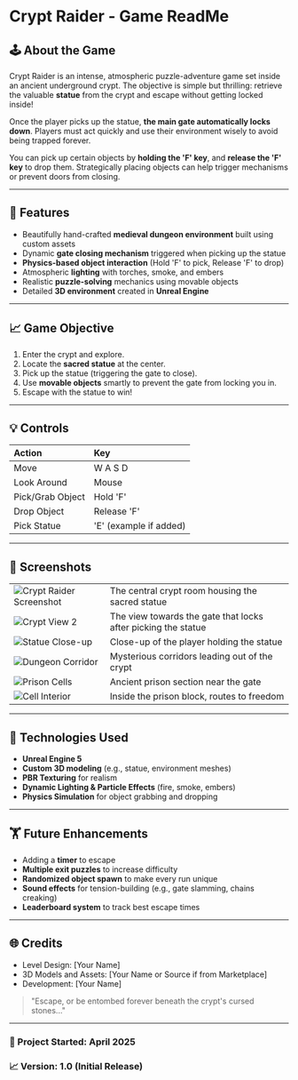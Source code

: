 # Crypt Raider - Game ReadMe

## 🕹️ About the Game
Crypt Raider is an intense, atmospheric puzzle-adventure game set inside an ancient underground crypt. The objective is simple but thrilling: retrieve the valuable **statue** from the crypt and escape without getting locked inside!

Once the player picks up the statue, **the main gate automatically locks down**. Players must act quickly and use their environment wisely to avoid being trapped forever.

You can pick up certain objects by **holding the 'F' key**, and **release the 'F' key** to drop them. Strategically placing objects can help trigger mechanisms or prevent doors from closing.

---

## 🔮 Features
- Beautifully hand-crafted **medieval dungeon environment** built using custom assets
- Dynamic **gate closing mechanism** triggered when picking up the statue
- **Physics-based object interaction** (Hold 'F' to pick, Release 'F' to drop)
- Atmospheric **lighting** with torches, smoke, and embers
- Realistic **puzzle-solving** mechanics using movable objects
- Detailed **3D environment** created in **Unreal Engine**

---

## 📈 Game Objective
1. Enter the crypt and explore.
2. Locate the **sacred statue** at the center.
3. Pick up the statue (triggering the gate to close).
4. Use **movable objects** smartly to prevent the gate from locking you in.
5. Escape with the statue to win!

---

## 💡 Controls
| Action | Key |
|:------|:---|
| Move | W A S D |
| Look Around | Mouse |
| Pick/Grab Object | Hold 'F' |
| Drop Object | Release 'F' |
| Pick Statue | 'E' (example if added) |

---

## 🎨 Screenshots

| | |
|:--|:--|
| ![Crypt Raider Screenshot](https://drive.google.com/uc?id=1UKiyWmmRZWw3CjALSuGPDMMSHNtzpTJ3)| The central crypt room housing the sacred statue |
| ![Crypt View 2](../mnt/data/Screenshot%202025-04-21%20205852.png) | The view towards the gate that locks after picking the statue |
| ![Statue Close-up](../mnt/data/Screenshot%202025-04-21%20205917.png) | Close-up of the player holding the statue |
| ![Dungeon Corridor](../mnt/data/Screenshot%202025-04-21%20210017.png) | Mysterious corridors leading out of the crypt |
| ![Prison Cells](../mnt/data/Screenshot%202025-04-21%20210043.png) | Ancient prison section near the gate |
| ![Cell Interior](../mnt/data/Screenshot%202025-04-21%20210113.png) | Inside the prison block, routes to freedom |

---

## 📂 Technologies Used
- **Unreal Engine 5**
- **Custom 3D modeling** (e.g., statue, environment meshes)
- **PBR Texturing** for realism
- **Dynamic Lighting & Particle Effects** (fire, smoke, embers)
- **Physics Simulation** for object grabbing and dropping

---

## 🏋️ Future Enhancements
- Adding a **timer** to escape
- **Multiple exit puzzles** to increase difficulty
- **Randomized object spawn** to make every run unique
- **Sound effects** for tension-building (e.g., gate slamming, chains creaking)
- **Leaderboard system** to track best escape times

---

## 🌐 Credits
- Level Design: [Your Name]
- 3D Models and Assets: [Your Name or Source if from Marketplace]
- Development: [Your Name]


> "Escape, or be entombed forever beneath the crypt's cursed stones..."

---

### 📅 Project Started: April 2025

### 📈 Version: 1.0 (Initial Release)

